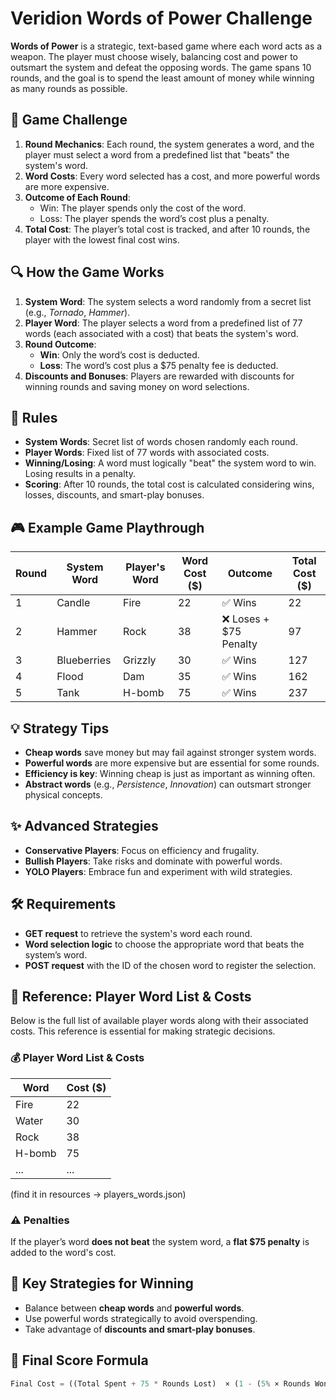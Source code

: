# Veridion Words of Power Challenge

**Words of Power** is a strategic, text-based game where each word acts as a weapon. The player must choose wisely, balancing cost and power to outsmart the system and defeat the opposing words. The game spans 10 rounds, and the goal is to spend the least amount of money while winning as many rounds as possible.

## **🚀 Game Challenge**
1. **Round Mechanics**: Each round, the system generates a word, and the player must select a word from a predefined list that "beats" the system's word.
2. **Word Costs**: Every word selected has a cost, and more powerful words are more expensive.
3. **Outcome of Each Round**:
   - Win: The player spends only the cost of the word.
   - Loss: The player spends the word’s cost plus a penalty.
4. **Total Cost**: The player’s total cost is tracked, and after 10 rounds, the player with the lowest final cost wins.

## **🔍 How the Game Works**
1. **System Word**: The system selects a word randomly from a secret list (e.g., *Tornado*, *Hammer*).
2. **Player Word**: The player selects a word from a predefined list of 77 words (each associated with a cost) that beats the system's word.
3. **Round Outcome**:
   - **Win**: Only the word’s cost is deducted.
   - **Loss**: The word’s cost plus a $75 penalty fee is deducted.
4. **Discounts and Bonuses**: Players are rewarded with discounts for winning rounds and saving money on word selections.

## **📜 Rules**
- **System Words**: Secret list of words chosen randomly each round.
- **Player Words**: Fixed list of 77 words with associated costs.
- **Winning/Losing**: A word must logically "beat" the system word to win. Losing results in a penalty.
- **Scoring**: After 10 rounds, the total cost is calculated considering wins, losses, discounts, and smart-play bonuses.

## **🎮 Example Game Playthrough**
| **Round** | **System Word** | **Player's Word** | **Word Cost ($)** | **Outcome** | **Total Cost ($)** |
| --- | --- | --- | --- | --- | --- |
| 1 | Candle | Fire | 22 | ✅ Wins | 22 |
| 2 | Hammer | Rock | 38 | ❌ Loses + $75 Penalty | 97 |
| 3 | Blueberries | Grizzly | 30 | ✅ Wins | 127 |
| 4 | Flood | Dam | 35 | ✅ Wins | 162 |
| 5 | Tank | H-bomb | 75 | ✅ Wins | 237 |

## **💡 Strategy Tips**
- **Cheap words** save money but may fail against stronger system words.
- **Powerful words** are more expensive but are essential for some rounds.
- **Efficiency is key**: Winning cheap is just as important as winning often.
- **Abstract words** (e.g., *Persistence*, *Innovation*) can outsmart stronger physical concepts.

## **✨ Advanced Strategies**
- **Conservative Players**: Focus on efficiency and frugality.
- **Bullish Players**: Take risks and dominate with powerful words.
- **YOLO Players**: Embrace fun and experiment with wild strategies.

## **🛠️ Requirements**
- **GET request** to retrieve the system's word each round.
- **Word selection logic** to choose the appropriate word that beats the system’s word.
- **POST request** with the ID of the chosen word to register the selection.

## **📖 Reference: Player Word List & Costs**
Below is the full list of available player words along with their associated costs. This reference is essential for making strategic decisions.

### **💰 Player Word List & Costs**

| **Word** | **Cost ($)** |
| --- | --- |
| Fire | 22 |
| Water | 30 |
| Rock | 38 |
| H-bomb | 75 |
| ... | ... |
(find it in resources -> players_words.json)

### **⚠️ Penalties**
If the player’s word **does not beat** the system word, a **flat $75 penalty** is added to the word's cost.

## **🎯 Key Strategies for Winning**
- Balance between **cheap words** and **powerful words**.
- Use powerful words strategically to avoid overspending.
- Take advantage of **discounts and smart-play bonuses**.

## **📝 Final Score Formula**
```python
Final Cost = ((Total Spent + 75 * Rounds Lost)  × (1 - (5% × Rounds Won))) - (Sum of Cheaper Win Refunds)
```


